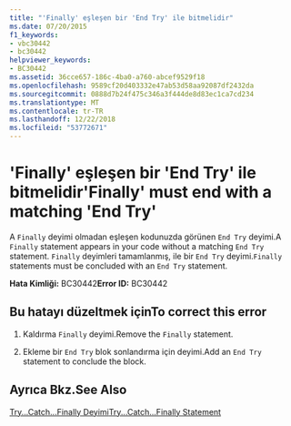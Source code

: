 ```yaml
---
title: "'Finally' eşleşen bir 'End Try' ile bitmelidir"
ms.date: 07/20/2015
f1_keywords:
- vbc30442
- bc30442
helpviewer_keywords:
- BC30442
ms.assetid: 36cce657-186c-4ba0-a760-abcef9529f18
ms.openlocfilehash: 9589cf20d403332e47ab53d58aa92087df2432da
ms.sourcegitcommit: 0888d7b24f475c346a3f444de8d83ec1ca7cd234
ms.translationtype: MT
ms.contentlocale: tr-TR
ms.lasthandoff: 12/22/2018
ms.locfileid: "53772671"
---
```

# <a name="finally-must-end-with-a-matching-end-try"></a><span data-ttu-id="053df-102">'Finally' eşleşen bir 'End Try' ile bitmelidir</span><span class="sxs-lookup"><span data-stu-id="053df-102">'Finally' must end with a matching 'End Try'</span></span>
<span data-ttu-id="053df-103">A `Finally` deyimi olmadan eşleşen kodunuzda görünen `End Try` deyimi.</span><span class="sxs-lookup"><span data-stu-id="053df-103">A `Finally` statement appears in your code without a matching `End Try` statement.</span></span> <span data-ttu-id="053df-104">`Finally` deyimleri tamamlanmış, ile bir `End Try` deyimi.</span><span class="sxs-lookup"><span data-stu-id="053df-104">`Finally` statements must be concluded with an `End Try` statement.</span></span>  
  
 <span data-ttu-id="053df-105">**Hata Kimliği:** BC30442</span><span class="sxs-lookup"><span data-stu-id="053df-105">**Error ID:** BC30442</span></span>  
  
## <a name="to-correct-this-error"></a><span data-ttu-id="053df-106">Bu hatayı düzeltmek için</span><span class="sxs-lookup"><span data-stu-id="053df-106">To correct this error</span></span>  
  
1.  <span data-ttu-id="053df-107">Kaldırma `Finally` deyimi.</span><span class="sxs-lookup"><span data-stu-id="053df-107">Remove the `Finally` statement.</span></span>  
  
2.  <span data-ttu-id="053df-108">Ekleme bir `End Try` blok sonlandırma için deyimi.</span><span class="sxs-lookup"><span data-stu-id="053df-108">Add an `End Try` statement to conclude the block.</span></span>  
  
## <a name="see-also"></a><span data-ttu-id="053df-109">Ayrıca Bkz.</span><span class="sxs-lookup"><span data-stu-id="053df-109">See Also</span></span>  
 [<span data-ttu-id="053df-110">Try...Catch...Finally Deyimi</span><span class="sxs-lookup"><span data-stu-id="053df-110">Try...Catch...Finally Statement</span></span>](../../visual-basic/language-reference/statements/try-catch-finally-statement.md)  
 
